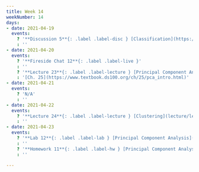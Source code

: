 ```yaml
---
title: Week 14
weekNumber: 14
days:
- date: 2021-04-19
  events:
    ? '**Discussion 5**{: .label .label-disc } [Classification](https://drive.google.com/file/d/1LkuqhGQOUYGxBlLT3yHzIA9M9oy2ptzM/view?usp=sharing)'
    : ''
- date: 2021-04-20
  events:
    ? '**Fireside Chat 12**{: .label .label-live }'
    : ''
    ? '**Lecture 23**{: .label .label-lecture } [Principal Component Analysis](lecture/lec23)'
    : '[Ch. 25](https://www.textbook.ds100.org/ch/25/pca_intro.html)'
- date: 2021-04-21
  events:
    ? 'N/A'
    : ''
- date: 2021-04-22
  events:
    ? '**Lecture 24**{: .label .label-lecture } [Clustering](lecture/lec24)'
    : ''
- date: 2021-04-23
  events:
    ? '**Lab 12**{: .label .label-lab } [Principal Component Analysis](https://data100.datahub.berkeley.edu/hub/user-redirect/git-pull?repo=https%3A%2F%2Fgithub.com%2FDS-100%2Fsp21&urlpath=tree%2Fsp21%2Flab%2Flab12&branch=main) (due Apr 29)'
    : ''
    ? '**Homework 11**{: .label .label-hw } [Principal Component Analysis](http://data100.datahub.berkeley.edu/hub/user-redirect/git-sync?repo=https://github.com/DS-100/sp21&urlpath=tree/sp21/hw/hw11&branch=main) (due Apr 29)'
    : ''

---
```

